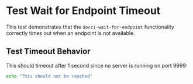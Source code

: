 # Test Wait for Endpoint Timeout

This test demonstrates that the `docci-wait-for-endpoint` functionality correctly times out when an endpoint is not available.

## Test Timeout Behavior

This should timeout after 1 second since no server is running on port 9999:

```bash docci-wait-for-endpoint="http://localhost:9999/health|1"
echo "This should not be reached"
```
